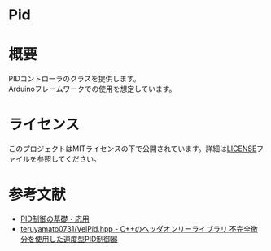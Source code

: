 # Pid

# 概要
PIDコントローラのクラスを提供します。\
Arduinoフレームワークでの使用を想定しています。

# ライセンス
このプロジェクトはMITライセンスの下で公開されています。詳細は[LICENSE](./LICENSE)ファイルを参照してください。

# 参考文献
- [PID制御の基礎・応用](https://zenn.dev/teruyamato0731/scraps/66339a544c0019)
- [teruyamato0731/VelPid.hpp - C++のヘッダオンリーライブラリ 不完全微分を使用した速度型PID制御器](https://gist.github.com/teruyamato0731/176ab63cc9cf74cd70c55bff12316959)